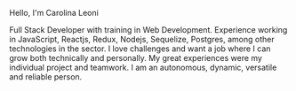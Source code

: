 Hello, I'm Carolina Leoni

Full Stack Developer with training in Web Development. Experience working in JavaScript, Reactjs, Redux, Nodejs, Sequelize, Postgres, among other technologies in the sector.
I love challenges and want a job where I can grow both technically and personally.
My great experiences were my individual project and teamwork.
I am an autonomous, dynamic, versatile and reliable person.



